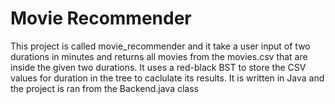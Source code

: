 # Movie Recommender
This project is called movie_recommender and it take a user input of two durations in minutes and returns all movies from the movies.csv that are inside the given two durations. It uses a red-black BST to store the CSV values for duration in the tree to caclulate its results. It is written in Java and the project is ran from the Backend.java class
